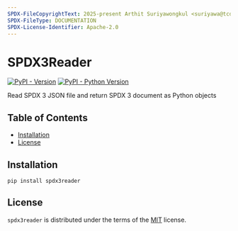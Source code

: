 ```yaml
---
SPDX-FileCopyrightText: 2025-present Arthit Suriyawongkul <suriyawa@tcd.ie>
SPDX-FileType: DOCUMENTATION
SPDX-License-Identifier: Apache-2.0
---
```


# SPDX3Reader

[![PyPI - Version](https://img.shields.io/pypi/v/spdx3reader.svg)](https://pypi.org/project/spdx3reader)
[![PyPI - Python Version](https://img.shields.io/pypi/pyversions/spdx3reader.svg)](https://pypi.org/project/spdx3reader)

Read SPDX 3 JSON file and return SPDX 3 document as Python objects

## Table of Contents

- [Installation](#installation)
- [License](#license)

## Installation

```console
pip install spdx3reader
```

## License

`spdx3reader` is distributed under the terms of the [MIT](https://spdx.org/licenses/MIT.html) license.
